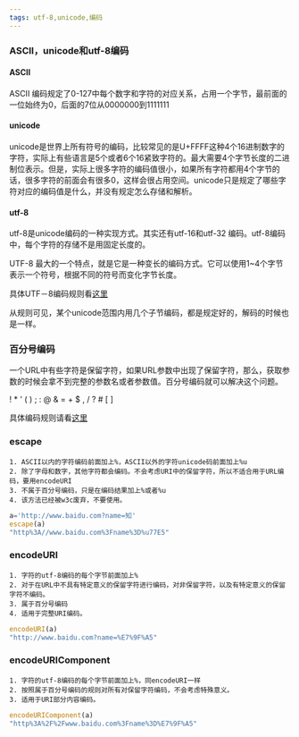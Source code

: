 ```yaml
---
tags: utf-8,unicode,编码
---
```

### ASCII，unicode和utf-8编码

#### ASCII
ASCII 编码规定了0-127中每个数字和字符的对应关系，占用一个字节，最前面的一位始终为0，后面的7位从0000000到1111111  

#### unicode
unicode是世界上所有符号的编码，比较常见的是U+FFFF这种4个16进制数字的字符，实际上有些语言是5个或者6个16紧致字符的。最大需要4个字节长度的二进制位表示。但是，实际上很多字符的编码值很小，如果所有字符都用4个字节的话，很多字符的前面会有很多0，这样会很占用空间。unicode只是规定了哪些字符对应的编码值是什么，并没有规定怎么存储和解析。

#### utf-8
utf-8是unicode编码的一种实现方式。其实还有utf-16和utf-32 编码。utf-8编码中，每个字符的存储不是用固定长度的。

UTF-8 最大的一个特点，就是它是一种变长的编码方式。它可以使用1~4个字节表示一个符号，根据不同的符号而变化字节长度。

具体UTF－8编码规则看[这里](http://www.ruanyifeng.com/blog/2007/10/ascii_unicode_and_utf-8.html)

从规则可见，某个unicode范围内用几个子节编码，都是规定好的，解码的时候也是一样。


### 百分号编码
一个URL中有些字符是保留字符，如果URL参数中出现了保留字符，那么，获取参数的时候会拿不到完整的参数名或者参数值。百分号编码就可以解决这个问题。

!	*	'	(	)	;	:	@	&	=	+	$	,	/	?	#	[	]

具体编码规则请看[这里](https://zh.wikipedia.org/zh-hans/%E7%99%BE%E5%88%86%E5%8F%B7%E7%BC%96%E7%A0%81)


### escape
    1. ASCII以内的字符编码前面加上%，ASCII以外的字符unicode码前面加上%u
    2. 除了字母和数字，其他字符都会编码。不会考虑URI中的保留字符，所以不适合用于URL编码，要用encodeURI
    3. 不属于百分号编码，只是在编码结果加上%或者%u
    4. 该方法已经被w3c废弃，不要使用。

```javascript
a='http://www.baidu.com?name=知'
escape(a)
"http%3A//www.baidu.com%3Fname%3D%u77E5"
```

### encodeURI
    1. 字符的utf-8编码的每个字节前面加上%
    2. 对于在URL中不具有特定意义的保留字符进行编码，对非保留字符，以及有特定意义的保留字符不编码。
    3. 属于百分号编码
    4. 适用于完整URI编码。


```javascript
encodeURI(a)
"http://www.baidu.com?name=%E7%9F%A5"
```
### encodeURIComponent
    1. 字符的utf-8编码的每个字节前面加上%，同encodeURI一样
    2. 按照属于百分号编码的规则对所有对保留字符编码，不会考虑特殊意义。
    3. 适用于URI部分内容编码。

```javascript
encodeURIComponent(a)
"http%3A%2F%2Fwww.baidu.com%3Fname%3D%E7%9F%A5"
```